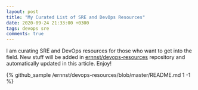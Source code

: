 ```yaml
---
layout: post
title: "My Curated List of SRE and DevOps Resources"
date: 2020-09-24 21:33:00 +0300
tags: devops sre
comments: true
---
```

I am curating SRE and DevOps resources for those who want to get into the field.
New stuff will be added in [ernnst/devops-resources](https://github.com/ernnst/devops-resources)
repository and automatically updated in this article. Enjoy!

{% github_sample /ernnst/devops-resources/blob/master/README.md 1 -1 %}
